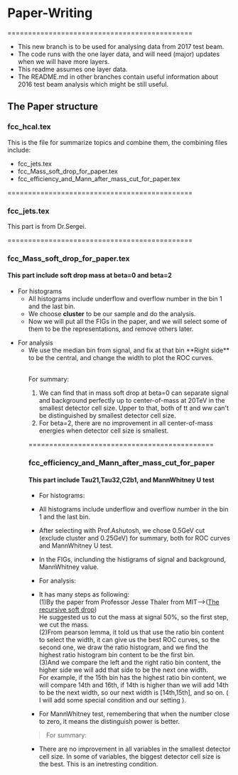 
# Paper-Writing

=============================================
* This new branch is to be used for analysing data from 2017 test beam. 
* The code runs with the one layer data, and will need (major) updates when we will have more layers. 
* This readme assumes one layer data.
* The README.md in other branches contain useful information about 2016 test beam analysis which might be still useful.

## The Paper structure

### fcc_hcal.tex
This is the file for summarize topics and combine them, the combining files include:<br />
* fcc_jets.tex<br />
* fcc_Mass_soft_drop_for_paper.tex<br />
* fcc_efficiency_and_Mann_after_mass_cut_for_paper.tex<br />

=============================================
### fcc_jets.tex
This part is from Dr.Sergei.<br />

=============================================
### fcc_Mass_soft_drop_for_paper.tex 
#### This part include soft drop mass at beta=0 and beta=2 
<ul>
<li>For histograms
<ul>
<li>All histograms include underflow and overflow number in the bin 1 and the last bin.</li>
<li>We choose <strong>cluster</strong> to be our sample and do the analysis.</li>
<li>Now we will put all the FIGs in the paper, and we will select some of them to be the representations, and remove others later.</li>
</ul>
</li>
</ul>

<ul>
<li>For analysis
<ul>
<li>We use the median bin from signal, and fix at that bin **Right side** to be the central, and change the width to plot the ROC curves.
</ul>
</li>
<ul>
<br />
For summary:<br />
<ol>
<li>We can find that in mass soft drop at beta=0 can separate signal and background perfectly up to center-of-mass at 20TeV in the smallest detector cell size. Upper to that, both of tt and ww can't be distinguished by smallest detector cell size.</li>
<li>For beta=2, there are no improvement in all center-of-mass energies when detector cell size is smallest.</li>
</ol>
 
=============================================
### fcc_efficiency_and_Mann_after_mass_cut_for_paper
#### This part include Tau21,Tau32,C2b1, and MannWhitney U test
* For histograms:<br />
 *  All histograms include underflow and overflow number in the bin 1 and the last bin.<br />
 *  After selecting with Prof.Ashutosh, we chose 0.5GeV cut (exclude cluster and 0.25GeV) for summary, both for ROC curves and MannWhitney U test.<br />
 *  In the FIGs, inclunding the histigrams of signal and background, MannWhitney value.<br />

* For analysis:<br />
 *  It has many steps as following:<br />
 (1)By the paper from Professor Jesse Thaler from MIT-->([The recursive soft drop](https://link.springer.com/content/pdf/10.1007%2FJHEP06%282018%29093.pdf))<br />
  He suggested us to cut the mass at signal 50%, so the first step, we cut the mass.<br />
 (2)From pearson lemma, it told us that use the ratio bin content to select the width, it can give us the best ROC curves, so the second one, we draw the ratio histogram, and we find the highest ratio histogram bin content to be the first bin.<br />
 (3)And we compare the left and the right ratio bin content, the higher side we will add that side to be the next one width. <br />
  For example, if the 15th bin has the highest ratio bin content, we will compare 14th and 16th, if 14th is higher than we will add 14th to be the next width, so our next width is [14th,15th], and so on. ( I will add some special condition and our setting ).

* For MannWhitney test, remembering that when the number close to zero, it means the distinguish power is better.<br />

>For summary:<br />
* There are no improvement in all variables in the smallest detector cell size. In some of variables, the biggest detector cell size is the best. This is an inetresting condition.<br />


